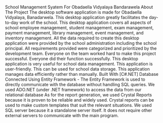 School Management Syatem For Obadaella Vidyalaya Bandarawela
About The Project
The desktop software application is made for Obadaella Vidyalaya, Banadarwela. This desktop application greatly facilitates the day-to-day work of the school. This desktop application covers all aspects of school employee management, student management, exam management, payment management, library management, event management, and inventory management. All the data required to create this desktop application were provided by the school administration including the school principal. All requirements provided were categorized and prioritized by the development team. Everyone on the team worked hard to make this project successful. Everyone did their function successfully. This desktop application is very useful for school data management. This application is user-friendly. This can be used for school data storage. This application manages data efficiently rather than manually.
Built With
[C#.NET]
Database Connected Using Entity Framework - The Entity Framework is used to directly communicate with the database without handling SQL queries. We used ADO.NET (under .NET framework) to access the data from our relational database
As for the report generation, we used Crystal Reports because it is proven to be reliable and widely used. Crystal reports can be used to make custom templates that suit the relevant situations.
We used SQL server because it a standalone server itself. It does not require other external servers to communicate with the main program.

